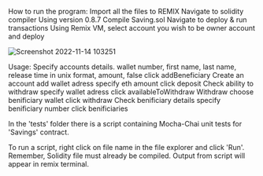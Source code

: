 How to run the program:
Import all the files to REMIX
Navigate to solidity compiler
Using version 0.8.7 Compile Saving.sol
Navigate to deploy & run transactions
Using Remix VM, select account you wish to be owner account and deploy

![Screenshot 2022-11-14 103251](https://user-images.githubusercontent.com/101658098/201696014-0c354e51-bb5c-40a1-ab59-e33bcd028484.png)

Usage:
Specify accounts details.
  wallet number, first name, last name, release time in unix format, amount, false
  click addBeneficiary
Create an account
  add wallet adress
  specify eth amount
  click deposit
Check ability to withdraw
  specify wallet adress
  click availableToWithdraw
Withdraw
  choose benificiary wallet
  click withdraw
Check benificiary details
  specify benificiary number
  click benificiaries

In the 'tests' folder there is a script containing Mocha-Chai unit tests for 'Savings' contract.

To run a script, right click on file name in the file explorer and click 'Run'. Remember, Solidity file must already be compiled.
Output from script will appear in remix terminal.
